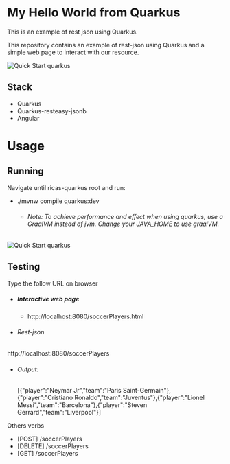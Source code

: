 # My Hello World from Quarkus

This is an example of rest json using Quarkus.

This repository contains an example of rest-json using Quarkus and a simple web page to interact with our resource.


![Quick Start quarkus](
https://imagizer.imageshack.com/img922/6096/WLCXll.png)

## Stack
- Quarkus
- Quarkus-resteasy-jsonb
- Angular

# Usage
## Running
Navigate until ricas-quarkus root and run:
- ./mvnw compile quarkus:dev
    - ###### Note: To achieve performance and effect when using quarkus, use a GraalVM instead of jvm. Change your JAVA_HOME to use graalVM.
    
![Quick Start quarkus](https://imagizer.imageshack.com/img922/4744/eddw0N.png)
    


## Testing
Type the follow URL on browser
- ##### Interactive web page
    - http://localhost:8080/soccerPlayers.html
- ###### Rest-json
http://localhost:8080/soccerPlayers
- ###### Output: 
    [{"player":"Neymar Jr","team":"Paris Saint-Germain"},{"player":"Cristiano Ronaldo","team":"Juventus"},{"player":"Lionel Messi","team":"Barcelona"},{"player":"Steven Gerrard","team":"Liverpool"}]

Others verbs
 - [POST] /soccerPlayers
 - [DELETE] /soccerPlayers
 - [GET] /soccerPlayers 

